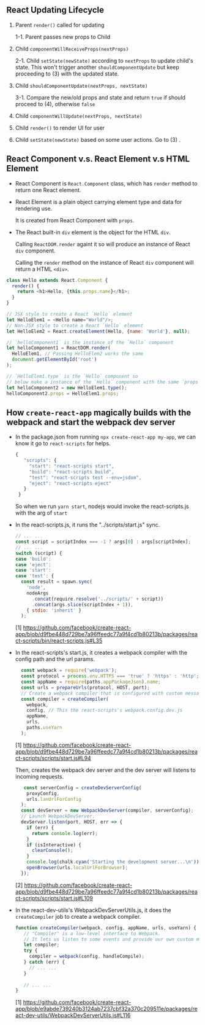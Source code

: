 ## React Updating Lifecycle

1. Parent `render()` called for updating

   1-1. Parent passes new props to Child

2. Child `componentWillReceiveProps(nextProps)`

   2-1. Child `setState(newState)` according to `nextProps` to update child's state. This won't trigger another `shouldComponentUpdate` but keep proceeding to (3) with the updated state.

3. Child `shouldComponentUpdate(nextProps, nextState)`
   
   3-1. Compare the new/old props and state and return `true` if should proceed to (4), otherwise `false`

4. Child `componentWillUpdate(nextProps, nextState)`

5. Child `render()` to render UI for user

6. Child `setState(newState)` based on some user actions. Go to (3) .


## React Component v.s. React Element v.s HTML Element

* React Component is `React.Component` class, which has `render` method to return one React element.

* React Element is a plain object carrying element type and data for rendering use. 

  It is created from React Component with `props`.

* The React built-in `div` element is the object for the HTML `div`.
  
  Calling `ReactDOM.render` againt it so will produce an instance of React `div` component.
  
  Calling the `render` method on the instance of React `div` component will return a HTML `<div>`.
  

```js
class Hello extends React.Component {
  render() {
    return <h1>Hello, {this.props.name}</h1>;
  }
}

// JSX style to create a React `Hello` element
let HelloElem1 = <Hello name="World"/>;
// Non-JSX style to create a React `Hello` element
let HelloElem2 = React.createElement(Hello, {name: 'World'}, null);

// `helloComponent1` is the instance of the `Hello` component
let helloComponent1 = ReactDOM.render(
  HelloElem1, // Passing HelloElem2 works the same 
  document.getElementById('root')
);

// `HelloElem1.type` is the `Hello` component so 
// below make a instance of the `Hello` component with the same `props` too.
let helloComponent2 = new HelloElem1.type();
helloComponent2.props = HelloElem1.props;
```


## How `create-react-app` magically builds with the webpack and start the webpack dev server

* In the package.json from running `npx create-react-app my-app`, we can know it go to `react-scripts` for helps.
  ```js
  {
     "scripts": {
       "start": "react-scripts start",
       "build": "react-scripts build",
       "test": "react-scripts test --env=jsdom",
       "eject": "react-scripts eject"
     }
   }
  ```
  So when we run `yarn start`, nodejs would invoke the react-scripts.js with the arg of `start`
  
* In the react-scripts.js, it runs the "../scripts/start.js" sync.
  ```js
  // ... ...
  const script = scriptIndex === -1 ? args[0] : args[scriptIndex];
  // ... ...
  switch (script) {
  case 'build':
  case 'eject':
  case 'start':
  case 'test': {
    const result = spawn.sync(
      'node',
      nodeArgs
        .concat(require.resolve('../scripts/' + script))
        .concat(args.slice(scriptIndex + 1)),
      { stdio: 'inherit' }
    );
  ```
  [1] https://github.com/facebook/create-react-app/blob/d9fbe448d729be7a96ffeedc77a9f4cd1b80213b/packages/react-scripts/bin/react-scripts.js#L35
  
* In the react-scripts's start.js, it creates a webpack compiler with the config path and the url params.
  ```js
    const webpack = require('webpack');
    const protocol = process.env.HTTPS === 'true' ? 'https' : 'http';
    const appName = require(paths.appPackageJson).name;
    const urls = prepareUrls(protocol, HOST, port);
    // Create a webpack compiler that is configured with custom messages.
    const compiler = createCompiler(
      webpack,
      config, // This the react-scripts's webpack.config.dev.js
      appName,
      urls,
      paths.useYarn
    );
  ```
  [1] https://github.com/facebook/create-react-app/blob/d9fbe448d729be7a96ffeedc77a9f4cd1b80213b/packages/react-scripts/scripts/start.js#L94
  
  Then, creates the webpack dev server and the dev server will listens to incoming requests.
  ```js
     const serverConfig = createDevServerConfig(
      proxyConfig,
      urls.lanUrlForConfig
    );
    const devServer = new WebpackDevServer(compiler, serverConfig);
    // Launch WebpackDevServer.
    devServer.listen(port, HOST, err => {
      if (err) {
        return console.log(err);
      }
      if (isInteractive) {
        clearConsole();
      }
      console.log(chalk.cyan('Starting the development server...\n'));
      openBrowser(urls.localUrlForBrowser);
    });
  ```
  [2] https://github.com/facebook/create-react-app/blob/d9fbe448d729be7a96ffeedc77a9f4cd1b80213b/packages/react-scripts/scripts/start.js#L109

* In the react-dev-utils's WebpackDevServerUtils.js, it does the `createCompiler` job to create a webpack compiler.
  ```js
  function createCompiler(webpack, config, appName, urls, useYarn) {
     // "Compiler" is a low-level interface to Webpack.
     // It lets us listen to some events and provide our own custom messages.
     let compiler;
     try {
       compiler = webpack(config, handleCompile);
     } catch (err) {
       // ... ...
     }
     
     // ... ...
  }
  ```
  [1] https://github.com/facebook/create-react-app/blob/e9abde739240b3124ab7237cbf32a370c209511e/packages/react-dev-utils/WebpackDevServerUtils.js#L116
